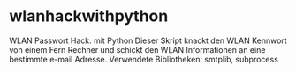 # wlanhackwithpython
WLAN Passwort Hack. mit Python Dieser Skript knackt den WLAN Kennwort von einem Fern Rechner und schickt den WLAN Informationen an eine bestimmte e-mail Adresse. Verwendete Bibliotheken: smtplib, subprocess
